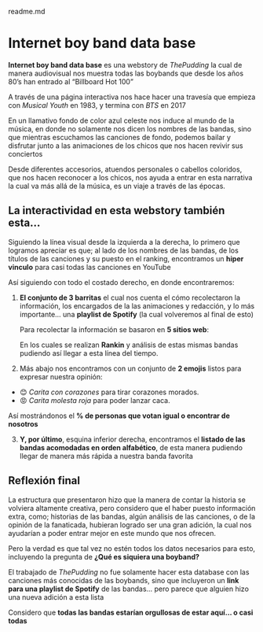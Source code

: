 readme.md
# Internet boy band data base  

**Internet boy band data base** es una webstory de *ThePudding* la cual de manera audiovisual nos muestra todas las boybands que desde los años 80’s han entrado al “Billboard Hot 100”  

A través de una página interactiva nos hace hacer una travesía que empieza con *Musical Youth* en 1983, y termina con *BTS* en 2017  

En un llamativo fondo de color azul celeste nos induce al mundo de la música, en donde no solamente nos dicen los nombres de las bandas, sino que mientras escuchamos las canciones de fondo, podemos bailar y disfrutar junto a las animaciones de los chicos que nos hacen revivir sus conciertos  

Desde diferentes accesorios, atuendos personales o cabellos coloridos, que nos hacen reconocer a los chicos, nos ayuda a entrar en esta narrativa la cual va más allá de la música, es un viaje a través de las épocas.  

## La interactividad en esta webstory también esta…  

Siguiendo la línea visual desde la izquierda a la derecha, lo primero que logramos apreciar es que; al lado de los nombres de las bandas, de los títulos de las canciones y su puesto en el ranking, encontramos un **hiper vinculo** para casi todas las canciones en YouTube  

Así siguiendo con todo el costado derecho, en donde encontraremos:  

1. **El conjunto de 3 barritas** el cual nos cuenta el cómo recolectaron la información, los encargados de la las animaciones y redacción, y lo más importante… una **playlist de Spotify** (la cual volveremos al final de esto)  

   Para recolectar la información se basaron en **5 sitios web**:  

   En los cuales se realizan **Rankin** y análisis de estas mismas bandas pudiendo así llegar a esta línea del tiempo.  

2.  Más abajo nos encontramos con un conjunto de **2 emojis** listos para expresar nuestra opinión:  
   - 😊 *Carita con corazones* para tirar corazones morados.  
   - 😡 *Carita molesta roja* para poder lanzar caca.  


   Así mostrándonos el **% de personas que votan igual o encontrar de nosotros**  

3. **Y, por último**, esquina inferior derecha, encontramos el **listado de las bandas acomodadas en orden alfabético**, de esta manera pudiendo llegar de manera más rápida a nuestra banda favorita  

## Reflexión final  

La estructura que presentaron hizo que la manera de contar la historia se volviera altamente creativa, pero considero que el haber puesto información extra, como; historias de las bandas, algún análisis de las canciones, o de la opinión de la fanaticada, hubieran logrado ser una gran adición, la cual nos ayudarían a poder entrar mejor en este mundo que nos ofrecen.  

Pero la verdad es que tal vez no estén todos los datos necesarios para esto, incluyendo la pregunta de **¿Qué es siquiera una boyband?**  

El trabajado de *ThePudding* no fue solamente hacer esta database con las canciones más conocidas de las boybands, sino que incluyeron un **link para una playlist de Spotify** de las bandas… pero parece que alguien hizo una nueva adición a esta lista  

Considero que **todas las bandas estarían orgullosas de estar aquí… o casi todas** 